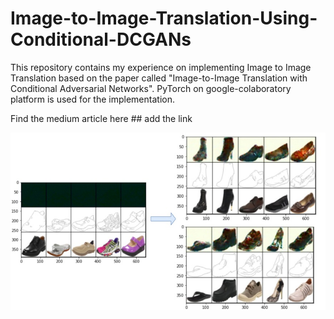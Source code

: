 # Image-to-Image-Translation-Using-Conditional-DCGANs

This repository contains my experience on implementing Image to Image Translation based on the paper called "Image-to-Image Translation with Conditional Adversarial Networks". PyTorch on google-colaboratory platform is used for the implementation.

Find the medium article here ## add the link

![Colored-images generated from edge-images in test set](final.jpg)
